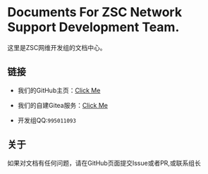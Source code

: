 # Documents For ZSC Network Support Development Team.
这里是ZSC网维开发组的文档中心。

## 链接

- 我们的GitHub主页：[Click Me](https://github.com/ZSCNetSupportDept)
- 我们的自建Gitea服务：[Click Me](https://gitea.zsxyww.com)

- 开发组QQ:`995011093`

## 关于

如果对文档有任何问题，请在GitHub页面提交Issue或者PR,或联系组长


